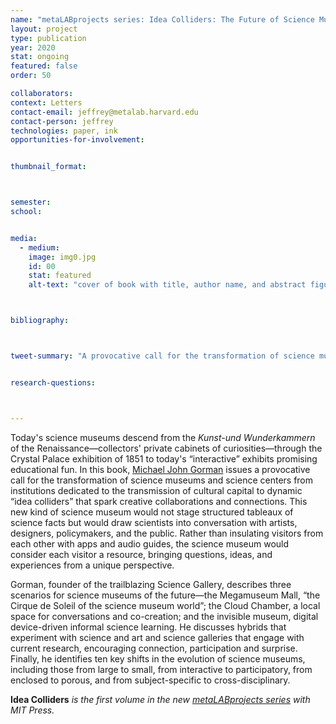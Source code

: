```yaml
---
name: "metaLABprojects series: Idea Colliders: The Future of Science Museums, by Michael John Gorman"
layout: project
type: publication
year: 2020
stat: ongoing
featured: false
order: 50

collaborators:
context: Letters
contact-email: jeffrey@metalab.harvard.edu
contact-person: jeffrey
technologies: paper, ink
opportunities-for-involvement:


thumbnail_format:



semester:
school:


media:
  - medium:
    image: img0.jpg
    id: 00
    stat: featured
    alt-text: "cover of book with title, author name, and abstract figural column"



bibliography:



tweet-summary: "A provocative call for the transformation of science museums into “idea colliders” that spark creative collaborations and connections."


research-questions:



---
```


Today's science museums descend from the *Kunst-und Wunderkammern* of the Renaissance—collectors' private cabinets of curiosities—through the Crystal Palace exhibition of 1851 to today's “interactive” exhibits promising educational fun. In this book, [Michael John Gorman](https://twitter.com/michaeljohng) issues a provocative call for the transformation of science museums and science centers from institutions dedicated to the transmission of cultural capital to dynamic “idea colliders” that spark creative collaborations and connections. This new kind of science museum would not stage structured tableaux of science facts but would draw scientists into conversation with artists, designers, policymakers, and the public. Rather than insulating visitors from each other with apps and audio guides, the science museum would consider each visitor a resource, bringing questions, ideas, and experiences from a unique perspective.

Gorman, founder of the trailblazing Science Gallery, describes three scenarios for science museums of the future—the Megamuseum Mall, “the Cirque de Soleil of the science museum world”; the Cloud Chamber, a local space for conversations and co-creation; and the invisible museum, digital device-driven informal science learning. He discusses hybrids that experiment with science and art and science galleries that engage with current research, encouraging connection, participation and surprise. Finally, he identifies ten key shifts in the evolution of science museums, including those from large to small, from interactive to participatory, from enclosed to porous, and from subject-specific to cross-disciplinary.

**Idea Colliders** *is the first volume in the new [metaLABprojects series](https://mitpress.mit.edu/books/series/metalabprojects) with MIT Press.*

